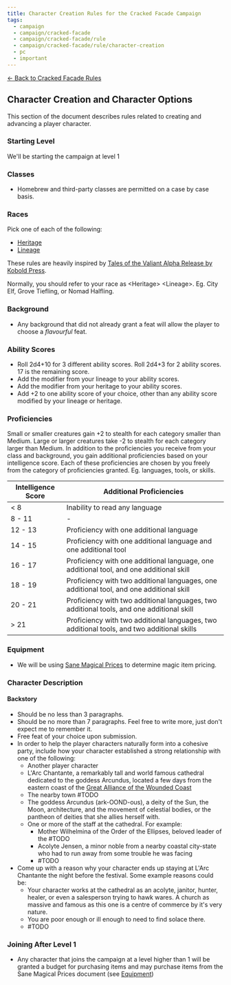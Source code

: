 ```yaml
---
title: Character Creation Rules for the Cracked Facade Campaign
tags:
  - campaign
  - campaign/cracked-facade
  - campaign/cracked-facade/rule
  - campaign/cracked-facade/rule/character-creation
  - pc
  - important
---
```


[<- Back to Cracked Facade Rules](./index.md)

## Character Creation and Character Options

This section of the document describes rules related to creating and advancing a player character.

### Starting Level

We'll be starting the campaign at level 1

### Classes

- Homebrew and third-party classes are permitted on a case by case basis.

### Races

Pick one of each of the following:

- [Heritage](heritage/index.md)
- [Lineage](lineage/index.md)

These rules are heavily inspired by [Tales of the Valiant Alpha Release by Kobold Press](https://koboldpress.com/kpstore/product/tales-of-the-valiant-alpha-release-pdf/).

Normally, you should refer to your race as <Heritage\> <Lineage\>. Eg. City Elf, Grove Tiefling, or Nomad Halfling.

### Background

- Any background that did not already grant a feat will allow the player to choose a *flavourful* feat.

### Ability Scores

- Roll 2d4+10 for 3 different ability scores. Roll 2d4+3 for 2 ability scores. 17 is the remaining score.
- Add the modifier from your lineage to your ability scores.
- Add the modifier from your heritage to your ability scores.
- Add +2 to one ability score of your choice, other than any ability score modified by your lineage or heritage.

### Proficiencies

Small or smaller creatures gain +2 to stealth for each category smaller than Medium. Large or larger creatures take -2 to stealth for each category larger than Medium.
In addition to the proficiencies you receive from your class and background, you gain additional proficiencies based on your intelligence score. Each of these proficiencies are chosen by you freely from the category of proficiencies granted. Eg. languages, tools, or skills.

| Intelligence Score | Additional Proficiencies                                                                   |
| ------------------ | ------------------------------------------------------------------------------------------ |
| < 8                | Inability to read any language                                                             |
| 8 - 11             | -                                                                                          |
| 12 - 13            | Proficiency with one additional language                                                   |
| 14 - 15            | Proficiency with one additional language and one additional tool                           |
| 16 - 17            | Proficiency with one additional language, one additional tool, and one additional skill    |
| 18 - 19            | Proficiency with two additional languages, one additional tool, and one additional skill   |
| 20 - 21            | Proficiency with two additional languages, two additional tools, and one additional skill  |
| > 21               | Proficiency with two additional languages, two additional tools, and two additional skills |

### Equipment

- We will be using [Sane Magical Prices](https://drive.google.com/file/d/0B8XAiXpOfz9cMWt1RTBicmpmUDg/view?usp=sharing&resourcekey=0-ceHUken0_UhQ3Apa6g4SJA) to determine magic item pricing.

### Character Description

#### Backstory

- Should be no less than 3 paragraphs.
- Should be no more than 7 paragraphs. Feel free to write more, just don't expect me to remember it.
- Free feat of your choice upon submission.
- In order to help the player characters naturally form into a cohesive party, include how your character established a strong relationship with one of the following:
	- Another player character
	- L'Arc Chantante, a remarkably tall and world famous cathedral dedicated to the goddess Arcundus, located a few days from the eastern coast of the [Great Alliance of the Wounded Coast](../../../lore/place/nation/great-alliance.md)
	- The nearby town #TODO
	- The goddess Arcundus (ark-OOND-ous), a deity of the Sun, the Moon, architecture, and the movement of celestial bodies, or the pantheon of deities that she allies herself with.
	- One or more of the staff at the cathedral. For example:
		- Mother Wilhelmina of the Order of the Ellipses, beloved leader of the #TODO
		- Acolyte Jensen, a minor noble from a nearby coastal city-state who had to run away from some trouble he was facing 
		- #TODO
- Come up with a reason why your character ends up staying at L'Arc Chantante the night before the festival. Some example reasons could be:
	- Your character works at the cathedral as an acolyte, janitor, hunter, healer, or even a salesperson trying to hawk wares. A church as massive and famous as this one is a centre of commerce by it's very nature.
	- You are poor enough or ill enough to need to find solace there.
	- #TODO 
### Joining After Level 1

- Any character that joins the campaign at a level higher than 1 will be granted a budget for purchasing items and may purchase items from the Sane Magical Prices document (see [Equipment](#equipment))
